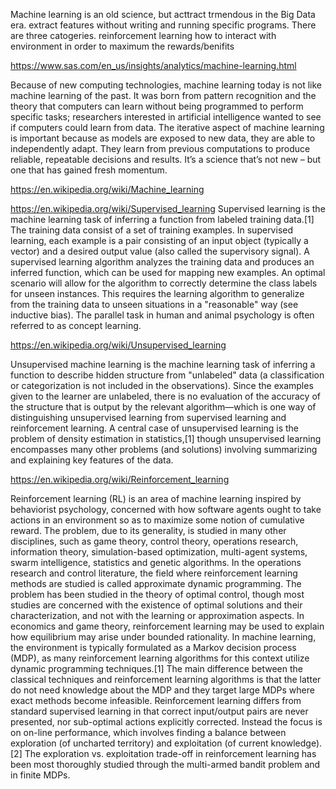 
Machine learning is an old science, but acttract trmendous in the Big Data era.  extract features without writing and running specific programs.
There are three catogeries.
reinforcement learning how to interact with environment in order to maximum the rewards/benifits



https://www.sas.com/en_us/insights/analytics/machine-learning.html

Because of new computing technologies, machine learning today is not like machine learning of the past. It was born from pattern recognition and the theory that computers can learn without being programmed to perform specific tasks; researchers interested in artificial intelligence wanted to see if computers could learn from data. The iterative aspect of machine learning is important because as models are exposed to new data, they are able to independently adapt. They learn from previous computations to produce reliable, repeatable decisions and results. It’s a science that’s not new – but one that has gained fresh momentum.



https://en.wikipedia.org/wiki/Machine_learning






https://en.wikipedia.org/wiki/Supervised_learning
Supervised learning is the machine learning task of inferring a function from labeled training data.[1] 
The training data consist of a set of training examples. In supervised learning, each example is a pair consisting 
of an input object (typically a vector) and a desired output value (also called the supervisory signal). 
A supervised learning algorithm analyzes the training data and produces an inferred function, which can be used 
for mapping new examples. An optimal scenario will allow for the algorithm to correctly determine the class labels for unseen 
instances. This requires the learning algorithm to generalize from the training data to unseen situations in a "reasonable" 
way (see inductive bias).
The parallel task in human and animal psychology is often referred to as concept learning.



https://en.wikipedia.org/wiki/Unsupervised_learning

Unsupervised machine learning is the machine learning task of inferring a function to describe hidden structure from "unlabeled" data (a classification or categorization is not included in the observations). Since the examples given to the learner are unlabeled, there is no evaluation of the accuracy of the structure that is output by the relevant algorithm—which is one way of distinguishing unsupervised learning from supervised learning and reinforcement learning.
A central case of unsupervised learning is the problem of density estimation in statistics,[1] though unsupervised learning encompasses many other problems (and solutions) involving summarizing and explaining key features of the data.



https://en.wikipedia.org/wiki/Reinforcement_learning

Reinforcement learning (RL) is an area of machine learning inspired by behaviorist psychology, concerned with how software agents ought to take actions in an environment so as to maximize some notion of cumulative reward. The problem, due to its generality, is studied in many other disciplines, such as game theory, control theory, operations research, information theory, simulation-based optimization, multi-agent systems, swarm intelligence, statistics and genetic algorithms. In the operations research and control literature, the field where reinforcement learning methods are studied is called approximate dynamic programming. The problem has been studied in the theory of optimal control, though most studies are concerned with the existence of optimal solutions and their characterization, and not with the learning or approximation aspects. In economics and game theory, reinforcement learning may be used to explain how equilibrium may arise under bounded rationality.
In machine learning, the environment is typically formulated as a Markov decision process (MDP), as many reinforcement learning algorithms for this context utilize dynamic programming techniques.[1] The main difference between the classical techniques and reinforcement learning algorithms is that the latter do not need knowledge about the MDP and they target large MDPs where exact methods become infeasible.
Reinforcement learning differs from standard supervised learning in that correct input/output pairs are never presented, nor sub-optimal actions explicitly corrected. Instead the focus is on on-line performance, which involves finding a balance between exploration (of uncharted territory) and exploitation (of current knowledge).[2] The exploration vs. exploitation trade-off in reinforcement learning has been most thoroughly studied through the multi-armed bandit problem and in finite MDPs.
